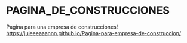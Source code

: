 # PAGINA_DE_CONSTRUCCIONES
Pagina para una empresa de construcciones!
https://juleeeaaannn.github.io/Pagina-para-empresa-de-construccion/
